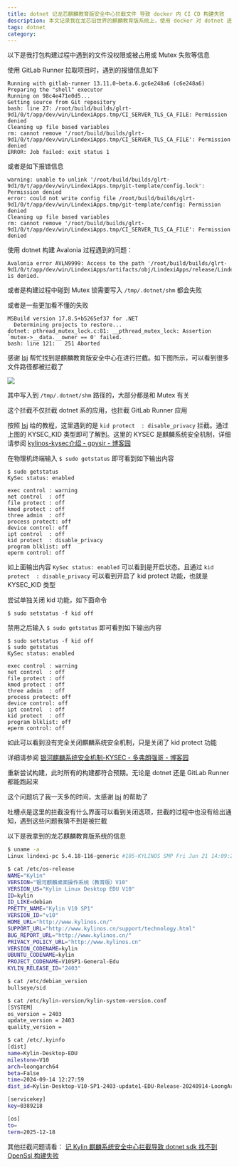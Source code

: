 ```yaml
---
title: dotnet 记龙芯麒麟教育版安全中心拦截文件 导致 docker 内 CI CD 构建失败
description: 本文记录我在龙芯旧世界的麒麟教育版系统上，使用 docker 对 dotnet 进行构建和打包过程中，因为安全中心拦截而出现奇怪的问题
tags: dotnet
category: 
---
```


<!-- CreateTime:2024/11/14 07:29:28 -->

<!-- 发布 -->
<!-- 博客 -->

以下是我打包构建过程中遇到的文件没权限或被占用或 Mutex 失败等信息

使用 GitLab Runner 拉取项目时，遇到的报错信息如下

```
Running with gitlab-runner 13.11.0~beta.6.gc6e248a6 (c6e248a6)
Preparing the "shell" executor
Running on 98c4e471e0d5...
Getting source from Git repository
bash: line 27: /root/build/builds/glrt-9d1/0/t/app/dev/win/LindexiApps.tmp/CI_SERVER_TLS_CA_FILE: Permission denied
Cleaning up file based variables
rm: cannot remove '/root/build/builds/glrt-9d1/0/t/app/dev/win/LindexiApps.tmp/CI_SERVER_TLS_CA_FILE': Permission denied
ERROR: Job failed: exit status 1
```

或者是如下报错信息

```
warning: unable to unlink '/root/build/builds/glrt-9d1/0/t/app/dev/win/LindexiApps.tmp/git-template/config.lock': Permission denied
error: could not write config file /root/build/builds/glrt-9d1/0/t/app/dev/win/LindexiApps.tmp/git-template/config: Permission denied
Cleaning up file based variables
rm: cannot remove '/root/build/builds/glrt-9d1/0/t/app/dev/win/LindexiApps.tmp/CI_SERVER_TLS_CA_FILE': Permission denied
```

使用 dotnet 构建 Avalonia 过程遇到的问题：

```
Avalonia error AVLN9999: Access to the path '/root/build/builds/glrt-9d1/0/t/app/dev/win/LindexiApps/artifacts/obj/LindexiApps/release/LindexiApps.dll' is denied.
```

或者是构建过程中碰到 Mutex 锁需要写入 `/tmp/.dotnet/shm` 都会失败

或者是一些更加看不懂的失败

```
MSBuild version 17.8.5+b5265ef37 for .NET
  Determining projects to restore...
dotnet: pthread_mutex_lock.c:81: __pthread_mutex_lock: Assertion `mutex->__data.__owner == 0' failed.
bash: line 121:   251 Aborted   
```

感谢 [lsj](https://blog.sdlsj.net/ ) 帮忙找到是麒麟教育版安全中心在进行拦截。如下图所示，可以看到很多文件路径都被拦截了

<!-- ![](image/dotnet 记龙芯麒麟教育版安全中心拦截文件 导致 docker 内 CI CD 构建失败/dotnet 记龙芯麒麟教育版安全中心拦截文件 导致 docker 内 CI CD 构建失败0.png) -->
![](https://img2023.cnblogs.com/blog/1080237/202411/1080237-20241114073113049-1466110711.png)

其中写入到 `/tmp/.dotnet/shm` 路径的，大部分都是和 Mutex 有关

这个拦截不仅拦截 dotnet 系的应用，也拦截 GitLab Runner 应用

按照 [lsj](https://blog.sdlsj.net/ ) 给的教程，这里遇到的是 `kid protect  : disable_privacy` 拦截。通过上图的 KYSEC_KID 类型即可了解到。这里的 KYSEC 是麒麟系统安全机制，详细请参阅 [kylinos-kysec介绍 - gpysir - 博客园](https://www.cnblogs.com/gpysir/p/15165757.html )

在物理机终端输入 `$ sudo getstatus` 即可看到如下输出内容

```
$ sudo getstatus
KySec status: enabled
 
exec control : warning
net control  : off
file protect : off
kmod protect : off
three admin  : off
process protect: off
device control: off
ipt control  : off
kid protect  : disable_privacy
program blklist: off
eperm control: off
```

如上面输出内容 `KySec status: enabled` 可以看到是开启状态。且通过 `kid protect  : disable_privacy` 可以看到开启了 kid protect 功能，也就是 KYSEC_KID 类型

尝试单独关闭 kid 功能，如下面命令

```
$ sudo setstatus -f kid off
```

禁用之后输入 `$ sudo getstatus` 即可看到如下输出内容

```
$ sudo setstatus -f kid off
$ sudo getstatus
KySec status: enabled
 
exec control : warning
net control  : off
file protect : off
kmod protect : off
three admin  : off
process protect: off
device control: off
ipt control  : off
kid protect  : off
program blklist: off
eperm control: off
```

如此可以看到没有完全关闭麒麟系统安全机制，只是关闭了 kid protect 功能

详细请参阅 [银河麒麟系统安全机制-KYSEC - 多弗朗强哥 - 博客园](https://www.cnblogs.com/chendeqiang/p/15173757.html )

重新尝试构建，此时所有的构建都符合预期。无论是 dotnet 还是 GitLab Runner 都能跑起来

这个问题坑了我一天多的时间，太感谢 [lsj](https://blog.sdlsj.net/ ) 的帮助了

吐槽点是这里的拦截没有什么界面可以看到关闭选项，拦截的过程中也没有给出通知，遇到这些问题我猜不到是被拦截

以下是我拿到的龙芯麒麟教育版系统的信息

```bash
$ uname -a
Linux lindexi-pc 5.4.18-116-generic #105-KYLINOS SMP Fri Jun 21 14:09:22 UTC 2024 loongarch64 loongarch64 loongarch64 GNU/Linux
```

```bash
$ cat /etc/os-release
NAME="Kylin"
VERSION="银河麒麟桌面操作系统（教育版）V10"
VERSION_US="Kylin Linux Desktop EDU V10"
ID=kylin
ID_LIKE=debian
PRETTY_NAME="Kylin V10 SP1"
VERSION_ID="v10"
HOME_URL="http://www.kylinos.cn/"
SUPPORT_URL="http://www.kylinos.cn/support/technology.html"
BUG_REPORT_URL="http://www.kylinos.cn/"
PRIVACY_POLICY_URL="http://www.kylinos.cn"
VERSION_CODENAME=kylin
UBUNTU_CODENAME=kylin
PROJECT_CODENAME=V10SP1-General-Edu
KYLIN_RELEASE_ID="2403"
```

```bash
$ cat /etc/debian_version
bullseye/sid
```

```bash
$ cat /etc/kylin-version/kylin-system-version.conf
[SYSTEM]
os_version = 2403
update_version = 2403
quality_version =
```

```bash
$ cat /etc/.kyinfo
[dist]
name=Kylin-Desktop-EDU
milestone=V10
arch=loongarch64
beta=False
time=2024-09-14 12:27:59
dist_id=Kylin-Desktop-V10-SP1-2403-update1-EDU-Release-20240914-LoongArch64-2024-09-14 12:27:59

[servicekey]
key=0389218

[os]
to=
term=2025-12-18
```

其他拦截问题请看： [记 Kylin 麒麟系统安全中心拦截导致 dotnet sdk 找不到 OpenSsl 构建失败](https://blog.lindexi.com/post/%E8%AE%B0-Kylin-%E9%BA%92%E9%BA%9F%E7%B3%BB%E7%BB%9F%E5%AE%89%E5%85%A8%E4%B8%AD%E5%BF%83%E6%8B%A6%E6%88%AA%E5%AF%BC%E8%87%B4-dotnet-sdk-%E6%89%BE%E4%B8%8D%E5%88%B0-OpenSsl-%E6%9E%84%E5%BB%BA%E5%A4%B1%E8%B4%A5.html ) <!-- [记 Kylin 麒麟系统安全中心拦截导致 dotnet sdk 找不到 OpenSsl 构建失败 - lindexi - 博客园](https://www.cnblogs.com/lindexi/p/18514833 ) -->
